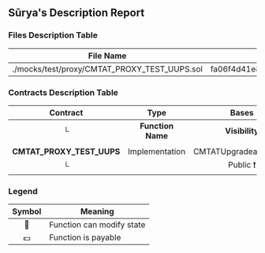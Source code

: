 ## Sūrya's Description Report

### Files Description Table


|  File Name  |  SHA-1 Hash  |
|-------------|--------------|
| ./mocks/test/proxy/CMTAT_PROXY_TEST_UUPS.sol | fa06f4d41e8ad377639707a7a4b847fc6df53d38 |


### Contracts Description Table


|  Contract  |         Type        |       Bases      |                  |                 |
|:----------:|:-------------------:|:----------------:|:----------------:|:---------------:|
|     └      |  **Function Name**  |  **Visibility**  |  **Mutability**  |  **Modifiers**  |
||||||
| **CMTAT_PROXY_TEST_UUPS** | Implementation | CMTATUpgradeableUUPS |||
| └ | <Constructor> | Public ❗️ | 🛑  | CMTATUpgradeableUUPS |


### Legend

|  Symbol  |  Meaning  |
|:--------:|-----------|
|    🛑    | Function can modify state |
|    💵    | Function is payable |
